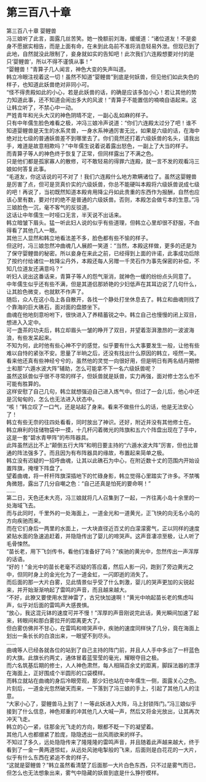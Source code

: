 # 第三百八十章

第三百八十章 婴鲤兽\
冯三娘听了此言，面露几丝苦笑。她一挽额前刘海，缓缓道：“诸位道友！不是妾身不愿据实相告，而是上面有命，在未到此岛前不准将消息轻易外泄。但现已到了此地，自然就没此限制了，妾身就如实的告知吧！此次我们六连殿想要对付的是只‘婴鲤兽’，所以不得不谨慎从事！”\
“婴鲤兽！”青算子几人闻言，神色大变的失声叫道。\
韩立冷眼注视着这一切！虽然不知道“婴鲤兽”到底是何妖兽，但见他们如此失色的样子，也知道此妖兽绝对非同小可。\
“怪不得贵殿如此的小心，若是此妖兽的话，的确是应该多加小心！若让其他的势力知道此事，还不知道会闹出多大的风波！”青算子不能置信的喃喃自语起来。这让韩立听了，不禁心中一动。\
严姓青年和光头大汉的神色阴晴不定，一副心乱如麻的样子。\
只有中年儒生脸色难看之极，冲冯三娘冷声说道：“你们六连殿太过分了吧！谁不知道婴鲤兽是天生的水系灵兽，一身水系神通厉害无比，如果是六级的话，在海中绝对比七级的普通妖兽差不到哪里去了。你们竟然还打着六级妖兽的名头，请我出手，难道是故意相欺吗？”中年儒生说着说着露出怒色，一副上了大当的样子。\
而青算子等人的神色终于恢复了正常，但同样露出了不满之色。\
只是他们都是孤家寡人的散修，可不敢轻易的得罪六连殿，就一言不发的观看冯三娘如何答复此事。\
“毛道友，你这话说的可不对了！我们六连殿什么地方欺瞒诸位了。虽然这婴鲤兽是厉害了点，但可是货真价实的六级妖兽，你总不能硬叫本殿将六级妖兽说成七级的吧！再说了，当初既然知道本殿肯用降尘丹如此贵重的东西作为报酬，自然也应该心里有数，要对付的绝不是普通的六级妖兽。否则，本殿怎会做亏本的生意。”冯三娘脸色一沉，毫不客气的反驳道。\
这话让中年儒生一时哑口无言，半天说不出话来。\
韩立暗皱下眉头。猛一听此妇人说的似乎有些道理，但韩立心里却很不舒服，不由得看了其他几人一眼。\
其他三人显然和韩立地看法差不多，脸色都有些不愉的样子。\
但这时，冯三娘忽然冲曲魂几人展颜一笑道：“当然，本殿这样做，更多的还是为了保守婴鲤兽的秘密。所以妾身在来此之前，已经得到上面的许诺，此事成功后除了按约付给诸位一枚降尘丹外，本殿还每人另赠一千灵石作为事先保密的补偿，不知几位道友还满意吗？”\
听妇人说出这番话来，青算子等人的怨气渐消，就神色一缓的纷纷点头同意了。\
中年儒生似乎还有些不满，但是其道侣那娇艳的少妇低声在其耳边说了几句什么，让其脸色微变，也就默不作声了。\
随后，众人在这小岛上各自散开，各找一个静处打坐休息去了。韩立和曲魂则找了个靠海的巨大礁石，面对面的盘膝坐下。\
曲魂在他地刻意吩咐下，很快进入了养精蓄锐之中。韩立自己也慢慢的闭上双目，想进入入定中。\
可一盏茶的功夫后，韩立却眉头一皱的睁开了双目，并望着澎湃激昂的一波波海浪，有些发呆起来。\
不知为何，此时他有些心神不宁的感觉，似乎要有什么大事要发生一般，让他有些难以自恃的紧张不安。思量了半晌之后，还没有找出什么原因的韩立，哑然一笑。\
看来他还真有些神经兮兮的，虽然他的灵觉一向很好用，但是明日有两名结丹期修士和那“六遁水波大阵”辅助，怎么可能拿不下一名六级妖兽呢？\
虽然这妖兽似乎很不寻常的样子，但妖兽就是妖兽，实力再强，面对修士怎么也不可能有胜算的。\
这样安慰了自己几句，韩立就想强迫自己进入炼气中。但过了一会儿后，他心中还是沉甸甸的，怎么也无法进入状态中。\
“咳！”韩立叹了一口气，还是站起了身来。看来不做些什么的话，他是无法安心了！\
韩立有些无奈的往四处看看，同时放出了神识。还好，附近并没有其他修士在。\
韩立麻利的往储物袋中一摸，十几杆闪着微光的阵旗和五六个阵盘出现在了手中，这是一套“碧水青甲阵”的布阵器具。\
此阵虽然远比不上“颠倒五行大阵”和明日要主持的“六遁水波大阵”厉害，但也比普通的阵法强多了。而且因为有布阵器具的缘故，布置起来简单之极。\
韩立没有迟疑的一招呼曲魂，让其以此礁石为中心，在附近数十丈的范围内开始设置阵旗，掩埋下阵盘了。\
望着曲魂，将一杆杆阵旗深插地下的忙碌身影，韩立觉得心里踏实了许多。不禁嘴角微翘，露出了几分自嘲之色：“自己还真是怕死的要命啊！”\
……\
第二日，天色还未大亮，冯三娘就将几人召集到了一起，一齐往离小岛十余里的一处海域飞去。\
而与此同时，千里外的一处海面上，一道金光和一道黄光，正飞快的向无名小岛的方向疾驰而来。\
而在它们身后一两里的水面上，一大块直径近百丈的白濛濛雾气，正以同样的速度紧贴水面的急速追赶着，并隐隐传出了婴儿的啼哭声。这声音凄凉至极，让人听了毛骨悚然。\
“苗长老，用下飞剑传书，看他们准备好了吗？”疾驰的黄光中，忽然传出一声浑厚的话语。\
“好的！”金光中的苗长老毫不迟疑的答应着，然后人影一闪，跑到了旁边黄光之中，但同时身上的金光化为了一道金虹，一闪即逝的消失了。\
而后面的那一大片白雾，见此情景似乎受了什么刺激，婴儿的哭声更加的尖锐起来，并开始渐渐响起了雷鸣的声音，而且越来越大。\
“不好，此獠又要使用水罡神雷了，古兄快加速啊！”黄光中响起苗长老的焦虑叫声，似乎对后面的雷鸣声大感畏惧。\
“放心，我这混元钵的速度可并不慢！”浑厚的声音刚说完此话，黄光瞬间加速了起来，转眼间和那白雾拉开的距离更大了。\
但白雾仿佛并不甘心，在雷鸣和啼哭声中，疾驰的速度同样快了几分，竟在海面上划出一条长长的白浪出来，一眼望不到尽头。\
……\
曲魂等人已经各就各位的站到了自己主持的阵门前，并且人人手中多出了一杆蓝色的大旗。此旗长约两丈，通体冒着蓝莹莹的毫光，耀眼夺目之极。\
而六名筑基后期的修士，人人神色肃然，每人相隔百余丈的距离，脚踩法器的漂浮在海面上，正好围成个半圆形的口袋模样。\
而韩立就站在曲魂的身后冷眼旁观，那少妇也站在中年儒生一侧，面露关心之色。\
片刻后，一道金光忽然破天而来，一下落到了冯三娘的手上，引起了其他几人的注意。\
“大家小心了，婴鲤兽马上到了！一等此妖进入大阵，马上封锁阵门。”冯三娘似乎接到了什么信息，神色郑重的冲其他几人大喊一声，然后又将金光放出，让其再次冲天飞走。\
韩立的心一紧，往那金光飞走的方向，眼都不眨一下的凝望着。\
其他几人也都绷紧了脸庞，隐隐透出一丝风雨欲来的样子。\
不知过了多久，远处隐隐传来了隆隆隆的雷鸣声音，并且随着此声越来越大，终于看到了一金一黄两道惊虹，从远处风驰电掣般的飞来，后面则是白花花的一大片，似乎有什么东西在紧追不舍的样子。\
“这就是婴鲤兽？”韩立虽然看清楚了后面那一大片白色东西，只不过是雾气而已，但怎么也无法想象出来，雾气中隐藏的妖兽到底是什么狰狞模样。
